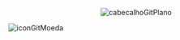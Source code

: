 <div align="center">

![cabecalhoGitPlano](https://github.com/user-attachments/assets/a70d6731-91b2-453b-afcd-9755b1794f5e)

</div>

![iconGitMoeda](https://github.com/user-attachments/assets/b33b82c4-b95f-463f-b151-dfb8b700870b) 


